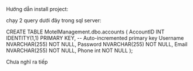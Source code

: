 Hướng dẫn install project:

chạy 2 query dưới đây trong sql server:

CREATE TABLE MotelManagement.dbo.accounts (
    AccountID INT IDENTITY(1,1) PRIMARY KEY,  -- Auto-incremented primary key
    Username NVARCHAR(255) NOT NULL,
    Password NVARCHAR(255) NOT NULL,
    Email NVARCHAR(255) NOT NULL,
    Phone int NOT NULL
);

Chưa nghĩ ra tiếp
